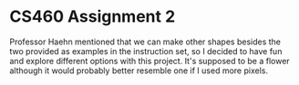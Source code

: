# CS460 Assignment 2

Professor Haehn mentioned that we can make other shapes besides the two provided as examples in the instruction set, so I decided to have fun and explore different options with this project. It's supposed to be a flower although it would probably better resemble one if I used more pixels.
